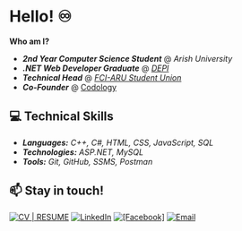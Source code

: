 # Hello! ♾️
**Who am I?**
- ***2nd Year Computer Science Student*** @ *Arish University* 
- ***.NET Web Developer Graduate*** @ [*DEPI*](https://depi.gov.eg/content/home)
- ***Technical Head*** @ [*FCI-ARU Student Union*](https://www.facebook.com/FCIARU.SU)
- ***Co-Founder*** @ [Codology](https://www.facebook.com/codology)

## 💻 Technical Skills  

- ***Languages:** C++, C#, HTML, CSS, JavaScript, SQL*
- ***Technologies:** ASP.NET, MySQL*  
- ***Tools:** Git, GitHub, SSMS, Postman*  

## 📫 Stay in touch!

[![CV | RESUME](https://img.icons8.com/?size=30&id=23882&format=png&color=ffffff)](https://flowcv.com/resume/upo4ggiejk) [![LinkedIn](https://img.shields.io/badge/LinkedIn-%230077B5.svg?style=for-the-badge&logo=linkedin&logoColor=white)](https://www.linkedin.com/in/saeedm0hamed/) [![[Facebook]](https://img.shields.io/badge/Facebook-3D82ED?style=for-the-badge&logo=facebook&logoColor=white)](https://facebook.com/saeedm0hamed) [![Email](https://img.shields.io/badge/Email-%23D14836.svg?style=for-the-badge&logo=gmail&logoColor=white)](mailto:saeedmohamed.fs@gmail.com) 

